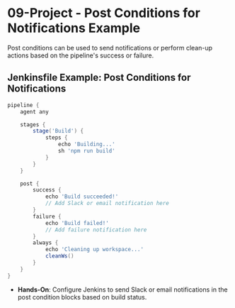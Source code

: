 # 09-Project - Post Conditions for Notifications Example

Post conditions can be used to send notifications or perform clean-up actions based on the pipeline's success or failure.

## **Jenkinsfile Example: Post Conditions for Notifications**

```groovy
pipeline {
    agent any

    stages {
        stage('Build') {
            steps {
                echo 'Building...'
                sh 'npm run build'
            }
        }
    }

    post {
        success {
            echo 'Build succeeded!'
            // Add Slack or email notification here
        }
        failure {
            echo 'Build failed!'
            // Add failure notification here
        }
        always {
            echo 'Cleaning up workspace...'
            cleanWs()
        }
    }
}
```

- **Hands-On**: Configure Jenkins to send Slack or email notifications in the post condition blocks based on build status.